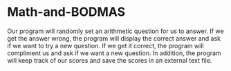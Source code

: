 # Math-and-BODMAS
Our program will randomly set an arithmetic question for us to answer. If we get the answer wrong, the program will display the correct answer and ask if we want to try a new question. If we get it correct, the program will compliment us and ask if we want a new question. In addition, the program will keep track of our scores and save the scores in an external text file.
